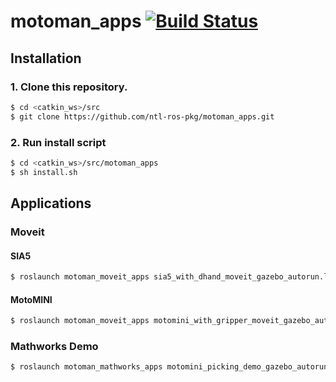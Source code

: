 # motoman_apps [![Build Status](https://travis-ci.org/ntl-ros-pkg/motoman_apps.svg?branch=master)](https://travis-ci.org/ntl-ros-pkg/motoman_apps)

## Installation
### 1. Clone this repository.
```bash
$ cd <catkin_ws>/src
$ git clone https://github.com/ntl-ros-pkg/motoman_apps.git
```

### 2. Run install script
```bash
$ cd <catkin_ws>/src/motoman_apps
$ sh install.sh
```

## Applications
### Moveit
#### SIA5
```bash
$ roslaunch motoman_moveit_apps sia5_with_dhand_moveit_gazebo_autorun.launch
```

#### MotoMINI
```bash
$ roslaunch motoman_moveit_apps motomini_with_gripper_moveit_gazebo_autorun.launch
```

### Mathworks Demo
```bash
$ roslaunch motoman_mathworks_apps motomini_picking_demo_gazebo_autorun.launch
```
